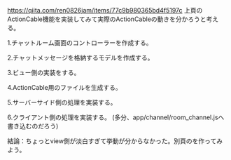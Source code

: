 https://qiita.com/ren0826jam/items/77c9b980365bd4f5197c
上頁のActionCable機能を実装してみて実際のActionCableの動きを分かろうと考える。

1.チャットルーム画面のコントローラーを作成する。

2.チャットメッセージを格納するモデルを作成する。

3.ビュー側の実装をする。

4.ActionCable用のファイルを生成する。

5.サーバーサイド側の処理を実装する。

6.クライアント側の処理を実装する。
(多分、app/channel/room_channel.jsへ書き込むのだろう)

結論：ちょっとview側が淡白すぎて挙動が分からなかった。別頁のを作ってみよう。